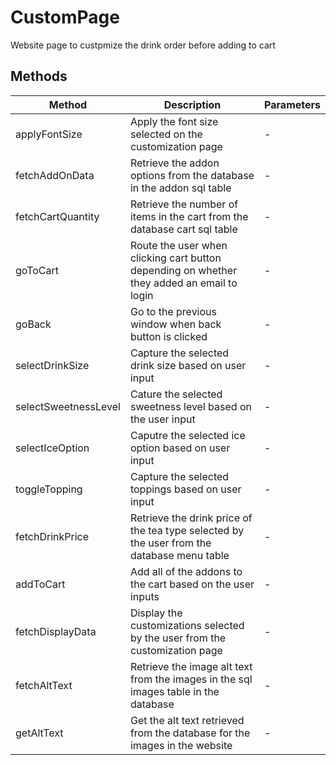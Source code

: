 # CustomPage

Website page to custpmize the drink order before adding to cart

## Methods

<!-- @vuese:CustomPage:methods:start -->
|Method|Description|Parameters|
|---|---|---|
|applyFontSize|Apply the font size selected on the customization page|-|
|fetchAddOnData|Retrieve the addon options from the database in the addon sql table|-|
|fetchCartQuantity|Retrieve the number of items in the cart from the database cart sql table|-|
|goToCart|Route the user when clicking cart button depending on whether they added an email to login|-|
|goBack|Go to the previous window when back button is clicked|-|
|selectDrinkSize|Capture the selected drink size based on user input|-|
|selectSweetnessLevel|Cature the selected sweetness level based on the user input|-|
|selectIceOption|Caputre the selected ice option based on user input|-|
|toggleTopping|Capture the selected toppings based on user input|-|
|fetchDrinkPrice|Retrieve the drink price of the tea type selected by the user from the database menu table|-|
|addToCart|Add all of the addons to the cart based on the user inputs|-|
|fetchDisplayData|Display the customizations selected by the user from the customization page|-|
|fetchAltText|Retrieve the image alt text from the images in the sql images table in the database|-|
|getAltText|Get the alt text retrieved from the database for the images in the website|-|

<!-- @vuese:CustomPage:methods:end -->


